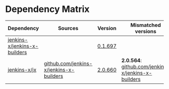 # Dependency Matrix

Dependency | Sources | Version | Mismatched versions
---------- | ------- | ------- | -------------------
[jenkins-x/jenkins-x-builders](https://github.com/jenkins-x/jenkins-x-builders.git) |  | [0.1.697]() | 
[jenkins-x/jx](https://github.com/jenkins-x/jx.git) | [github.com/jenkins-x/jenkins-x-builders](https://github.com/jenkins-x/jenkins-x-builders) | [2.0.660](https://github.com/jenkins-x/jx/releases/tag/v2.0.660) | **2.0.564**: [github.com/jenkins-x/jenkins-x-builders](https://github.com/jenkins-x/jenkins-x-builders)
